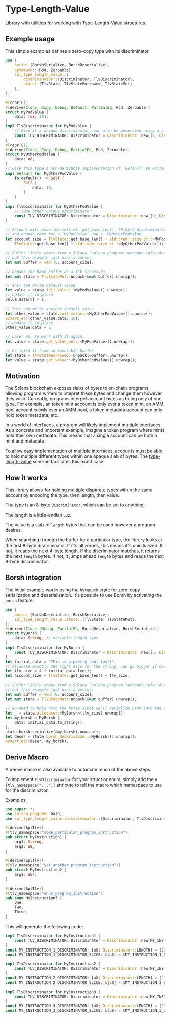 # Type-Length-Value

Library with utilities for working with Type-Length-Value structures.

## Example usage

This simple examples defines a zero-copy type with its discriminator.

```rust
use {
    borsh::{BorshSerialize, BorshDeserialize},
    bytemuck::{Pod, Zeroable},
    spl_type_length_value::{
        discriminator::{Discriminator, TlvDiscriminator},
        state::{TlvState, TlvStateBorrowed, TlvStateMut}
    },
};

#[repr(C)]
#[derive(Clone, Copy, Debug, Default, PartialEq, Pod, Zeroable)]
struct MyPodValue {
    data: [u8; 32],
}
impl TlvDiscriminator for MyPodValue {
    // Give it a unique discriminator, can also be generated using a hash function
    const TLV_DISCRIMINATOR: Discriminator = Discriminator::new([1; Discriminator::LENGTH]);
}
#[repr(C)]
#[derive(Clone, Copy, Debug, PartialEq, Pod, Zeroable)]
struct MyOtherPodValue {
    data: u8,
}
// Give this type a non-derivable implementation of `Default` to write some data
impl Default for MyOtherPodValue {
    fn default() -> Self {
        Self {
            data: 10,
        }
    }
}
impl TlvDiscriminator for MyOtherPodValue {
    // Some other unique discriminator
    const TLV_DISCRIMINATOR: Discriminator = Discriminator::new([2; Discriminator::LENGTH]);
}

// Account will have two sets of `get_base_len()` (8-byte discriminator and 4-byte length),
// and enough room for a `MyPodValue` and a `MyOtherPodValue`
let account_size = TlvState::get_base_len() + std::mem::size_of::<MyPodValue>() + \
    TlvState::get_base_len() + std::mem::size_of::<MyOtherPodValue>();

// Buffer likely comes from a Solana `solana_program::account_info::AccountInfo`,
// but this example just uses a vector.
let mut buffer = vec![0; account_size];

// Unpack the base buffer as a TLV structure
let mut state = TlvStateMut::unpack(&mut buffer).unwrap();

// Init and write default value
let value = state.init_value::<MyPodValue>().unwrap();
// Update it in-place
value.data[0] = 1;

// Init and write another default value
let other_value = state.init_value::<MyOtherPodValue>().unwrap();
assert_eq!(other_value.data, 10);
// Update it in-place
other_value.data = 2;

// Later on, to work with it again
let value = state.get_value_mut::<MyPodValue>().unwrap();

// Or fetch it from an immutable buffer
let state = TlvStateBorrowed::unpack(&buffer).unwrap();
let value = state.get_value::<MyOtherPodValue>().unwrap();
```

## Motivation

The Solana blockchain exposes slabs of bytes to on-chain programs, allowing program
writers to intepret these bytes and change them however they wish. Currently,
programs interpet account bytes as being only of one type. For example, an token
mint account is only ever a token mint, an AMM pool account is only ever an AMM pool,
a token metadata account can only hold token metadata, etc.

In a world of interfaces, a program will likely implement multiple interfaces.
As a concrete and important example, imagine a token program where mints hold
their own metadata. This means that a single account can be both a mint and
metadata.

To allow easy implementation of multiple interfaces, accounts must be able to
hold multiple different types within one opaque slab of bytes. The
[type-length-value](https://en.wikipedia.org/wiki/Type%E2%80%93length%E2%80%93value)
scheme facilitates this exact case.

## How it works

This library allows for holding multiple disparate types within the same account
by encoding the type, then length, then value.

The type is an 8-byte `Discriminator`, which can be set to anything.

The length is a little-endian `u32`.

The value is a slab of `length` bytes that can be used however a program desires.

When searching through the buffer for a particular type, the library looks at
the first 8-byte discriminator. If it's all zeroes, this means it's uninitialized.
If not, it reads the next 4-byte length. If the discriminator matches, it returns
the next `length` bytes. If not, it jumps ahead `length` bytes and reads the
next 8-byte discriminator.

## Borsh integration

The initial example works using the `bytemuck` crate for zero-copy serialization
and deserialization. It's possible to use Borsh by activating the `borsh` feature.

```rust
use {
    borsh::{BorshDeserialize, BorshSerialize},
    spl_type_length_value::state::{TlvState, TlvStateMut},
};
#[derive(Clone, Debug, PartialEq, BorshDeserialize, BorshSerialize)]
struct MyBorsh {
    data: String, // variable length type
}
impl TlvDiscriminator for MyBorsh {
    const TLV_DISCRIMINATOR: Discriminator = Discriminator::new([5; Discriminator::LENGTH]);
}
let initial_data = "This is a pretty cool test!";
// Allocate exactly the right size for the string, can go bigger if desired
let tlv_size = 4 + initial_data.len();
let account_size = TlvState::get_base_len() + tlv_size;

// Buffer likely comes from a Solana `solana_program::account_info::AccountInfo`,
// but this example just uses a vector.
let mut buffer = vec![0; account_size];
let mut state = TlvStateMut::unpack(&mut buffer).unwrap();

// No need to hold onto the bytes since we'll serialize back into the right place
let _ = state.allocate::<MyBorsh>(tlv_size).unwrap();
let my_borsh = MyBorsh {
    data: initial_data.to_string()
};
state.borsh_serialize(&my_borsh).unwrap();
let deser = state.borsh_deserialize::<MyBorsh>().unwrap();
assert_eq!(deser, my_borsh);
```

## Derive Macro

A derive macro is also available to automate much of the above steps.

To implement `TlvDiscriminator` for your struct or enum, simply add the `#[tlv_namespace("...")]` attribute to tell the macro which namespace to use for the discriminator.

Examples:

```rust
use super::*;
use solana_program::hash;
use spl_type_length_value::discriminator::{Discriminator, TlvDiscriminator};

#[derive(SplTlv)]
#[tlv_namespace("some_particular_program_instruction")]
pub struct MyInstruction1 {
    arg1: String,
    arg2: u8,
}

#[derive(SplTlv)]
#[tlv_namespace("yet_another_program_instruction")]
pub struct MyInstruction2 {
    arg1: u64,
}

#[derive(SplTlv)]
#[tlv_namespace("enum_program_instruction")]
pub enum MyInstruction3 {
    One,
    Two,
    Three,
}
```

This will generate the following code:

```rust
impl TlvDiscriminator for MyInstruction1 {
    const TLV_DISCRIMINATOR: Discriminator = Discriminator::new(MY_INSTRUCTION_1_DISCRIMINATOR);
}
const MY_INSTRUCTION_1_DISCRIMINATOR: [u8; Discriminator::LENGTH] = [234, 18, 32, 56, 89, 141, 37, 181]; // Sample bytes
const MY_INSTRUCTION_1_DISCRIMINATOR_SLICE: &[u8] = &MY_INSTRUCTION_1_DISCRIMINATOR;

impl TlvDiscriminator for MyInstruction2 {
    const TLV_DISCRIMINATOR: Discriminator = Discriminator::new(MY_INSTRUCTION_2_DISCRIMINATOR);
}
const MY_INSTRUCTION_2_DISCRIMINATOR: [u8; Discriminator::LENGTH] = [234, 18, 32, 56, 89, 141, 37, 181]; // Sample bytes
const MY_INSTRUCTION_2_DISCRIMINATOR_SLICE: &[u8] = &MY_INSTRUCTION_2_DISCRIMINATOR;

impl TlvDiscriminator for MyInstruction3 {
    const TLV_DISCRIMINATOR: Discriminator = Discriminator::new(MY_INSTRUCTION_3_DISCRIMINATOR);
}
const MY_INSTRUCTION_3_DISCRIMINATOR: [u8; Discriminator::LENGTH] = [234, 18, 32, 56, 89, 141, 37, 181]; // Sample bytes
const MY_INSTRUCTION_3_DISCRIMINATOR_SLICE: &[u8] = &MY_INSTRUCTION_3_DISCRIMINATOR;
```
